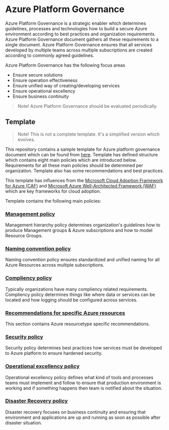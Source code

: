 # Azure Platform Governance

Azure Platform Governance is a strategic enabler which determines guidelines, processes and technologies how to build a secure Azure environment according to best practices and organization requirements. Azure Platform Governance document gathers all these requirements to a single document. Azure Platform Governance ensures that all services developed by multiple teams across multiple subscriptions are created according to commonly agreed guidelines.

Azure Platform Governance has the following focus areas
- Ensure secure solutions
- Ensure operation effectiveness
- Ensure unified way of creating/developing services
- Ensure operational excellency
- Ensure business continuity

> Note! Azure Platform Governance should be evaluated periodically.

## Template

> Note! This is not a complete template. It's a simplified version which evolves.

This repository contains a sample template for Azure platform governance document which can be found from [here](https://github.com/kalleantero/Azure.Governance/blob/main/Azure-Platform-Governance.md). Template has defined structure which contains eight main policies which are introduced below. Requirements for all these main policies should be determined per organization. Template also has some recommendations and best practices.

This template has influences from the [Microsoft Cloud Adoption Framework for Azure (CAF)](https://learn.microsoft.com/en-us/azure/cloud-adoption-framework/) and [Microsoft Azure Well-Architected Framework (WAF)](https://learn.microsoft.com/en-us/azure/architecture/framework/) which are key frameworks for cloud adoption.

Template contains the following main policies:

### [Management policy](https://github.com/kalleantero/Azure.Governance/edit/main/Azure-Platform-Governance.md#20-management-hierarchy)

Management hierarchy policy determines organization's guidelines how to produce Management groups & Azure subscriptions and how to model Resource Groups.

### [Naming convention policy](https://github.com/kalleantero/Azure.Governance/edit/main/Azure-Platform-Governance.md#30-naming-convention)

Naming convention policy ensures standardized and unified naming for all Azure Resources across multiple subscriptions.

### [Compliency policy](https://github.com/kalleantero/Azure.Governance/edit/main/Azure-Platform-Governance.md#40-compliency)

Typically organizations have many compliency related requirements. Compliency policy determines things like where data or services can be located and how logging should be configured across services.

### [Recommendations for specific Azure resources](https://github.com/kalleantero/Azure.Governance/edit/main/Azure-Platform-Governance.md#50-recommendations-for-specific-azure-resources)

This section contains Azure resourcetype specific recommendations.

### [Security policy](https://github.com/kalleantero/Azure.Governance/edit/main/Azure-Platform-Governance.md#60-security)

Security policy determines best practices how services must be developed to Azure platform to ensure hardened security.

### [Operational excellency policy](https://github.com/kalleantero/Azure.Governance/edit/main/Azure-Platform-Governance.md#70-operational-excellency)

Operational excellency policy defines what kind of tools and processes teams must implement and follow to ensure that production environment is working and if something happens then team is notified about the situation.

### [Disaster Recovery policy](https://github.com/kalleantero/Azure.Governance/edit/main/Azure-Platform-Governance.md#80-disaster-recovery)

Disaster recovery focuses on business continuity and ensuring that environment and applications are up and running as soon as possible after disaster situation.
